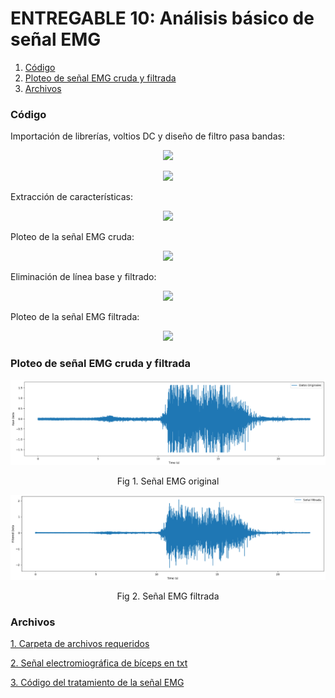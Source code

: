 # **ENTREGABLE 10: Análisis básico de señal EMG**

1. [Código](#id0)
2. [Ploteo de señal EMG cruda y filtrada](#id1)
3. [Archivos](#id2)

### **Código**<a name="id0"></a>
<p align="justify">Importación de librerías, voltios DC y diseño de filtro pasa bandas:</p>
<p align="center"><img src="/ISB/Laboratorios/Imagenes/E10 Código/cod1.png"></p>
<p align="center"><img src="/ISB/Laboratorios/Imagenes/E10 Código/cod2.png"></p>
<p align="justify">Extracción de características:</p>
<p align="center"><img src="/ISB/Laboratorios/Imagenes/E10 Código/cod3.png"></p>
<p align="justify">Ploteo de la señal EMG cruda:</p>
<p align="center"><img src="/ISB/Laboratorios/Imagenes/E10 Código/cod4.png"></p>
<p align="justify">Eliminación de línea base y filtrado:</p>
<p align="center"><img src="/ISB/Laboratorios/Imagenes/E10 Código/cod5.png"></p>
<p align="justify">Ploteo de la señal EMG filtrada:</p>
<p align="center"><img src="/ISB/Laboratorios/Imagenes/E10 Código/cod6.png"></p>

### **Ploteo de señal EMG cruda y filtrada**<a name="id1"></a>
<p align="center"><img src="/ISB/Laboratorios/Imagenes/E10 Código/SEÑAL EMG CRUDA.png"></p>
<p align="center"> Fig 1. Señal EMG original</p>
<p align="center"><img src="/ISB/Laboratorios/Imagenes/E10 Código/SEÑAL EMG FILTRADA.png"></p>
<p align="center"> Fig 2. Señal EMG filtrada</p>

### **Archivos**<a name="id2"></a>
[1. Carpeta de archivos requeridos](https://github.com/Grupo2-IntroduccionSenalesMedicas/S_biomedica/tree/main/ISB/Laboratorios/Programación/Signal%20treatment/Tratamiento%20EMG)</p>
[2. Señal electromiográfica de bíceps en txt](https://github.com/Grupo2-IntroduccionSenalesMedicas/S_biomedica/blob/main/ISB/Laboratorios/Programación/Signal%20treatment/Tratamiento%20EMG/Biceps%20-%20Carlos.txt)</p>
[3. Código del tratamiento de la señal EMG](https://github.com/Grupo2-IntroduccionSenalesMedicas/S_biomedica/blob/main/ISB/Laboratorios/Programación/Signal%20treatment/Tratamiento%20EMG/Treatment%20EMG.ipynb)</p>
